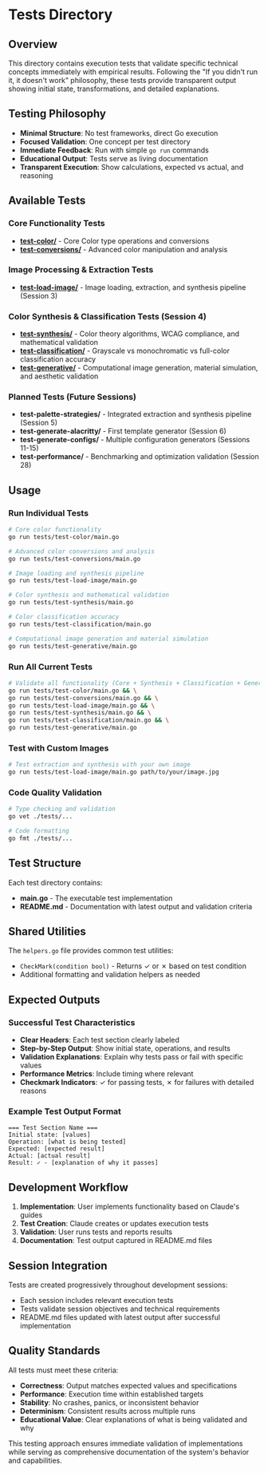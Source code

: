 # Tests Directory

## Overview
This directory contains execution tests that validate specific technical concepts immediately with empirical results. Following the "If you didn't run it, it doesn't work" philosophy, these tests provide transparent output showing initial state, transformations, and detailed explanations.

## Testing Philosophy
- **Minimal Structure**: No test frameworks, direct Go execution
- **Focused Validation**: One concept per test directory
- **Immediate Feedback**: Run with simple `go run` commands
- **Educational Output**: Tests serve as living documentation
- **Transparent Execution**: Show calculations, expected vs actual, and reasoning

## Available Tests

### Core Functionality Tests
- **[test-color/](test-color/)** - Core Color type operations and conversions
- **[test-conversions/](test-conversions/)** - Advanced color manipulation and analysis

### Image Processing & Extraction Tests
- **[test-load-image/](test-load-image/)** - Image loading, extraction, and synthesis pipeline (Session 3)

### Color Synthesis & Classification Tests (Session 4)
- **[test-synthesis/](test-synthesis/)** - Color theory algorithms, WCAG compliance, and mathematical validation
- **[test-classification/](test-classification/)** - Grayscale vs monochromatic vs full-color classification accuracy
- **[test-generative/](test-generative/)** - Computational image generation, material simulation, and aesthetic validation

### Planned Tests (Future Sessions)
- **test-palette-strategies/** - Integrated extraction and synthesis pipeline (Session 5)
- **test-generate-alacritty/** - First template generator (Session 6)
- **test-generate-configs/** - Multiple configuration generators (Sessions 11-15)
- **test-performance/** - Benchmarking and optimization validation (Session 28)

## Usage

### Run Individual Tests
```bash
# Core color functionality
go run tests/test-color/main.go

# Advanced color conversions and analysis
go run tests/test-conversions/main.go

# Image loading and synthesis pipeline
go run tests/test-load-image/main.go

# Color synthesis and mathematical validation
go run tests/test-synthesis/main.go

# Color classification accuracy
go run tests/test-classification/main.go

# Computational image generation and material simulation
go run tests/test-generative/main.go
```

### Run All Current Tests
```bash
# Validate all functionality (Core + Synthesis + Classification + Generation)
go run tests/test-color/main.go && \
go run tests/test-conversions/main.go && \
go run tests/test-load-image/main.go && \
go run tests/test-synthesis/main.go && \
go run tests/test-classification/main.go && \
go run tests/test-generative/main.go
```

### Test with Custom Images
```bash
# Test extraction and synthesis with your own image
go run tests/test-load-image/main.go path/to/your/image.jpg
```

### Code Quality Validation
```bash
# Type checking and validation
go vet ./tests/...

# Code formatting
go fmt ./tests/...
```

## Test Structure

Each test directory contains:
- **main.go** - The executable test implementation
- **README.md** - Documentation with latest output and validation criteria

## Shared Utilities

The `helpers.go` file provides common test utilities:
- `CheckMark(condition bool)` - Returns ✓ or ✗ based on test condition
- Additional formatting and validation helpers as needed

## Expected Outputs

### Successful Test Characteristics
- **Clear Headers**: Each test section clearly labeled
- **Step-by-Step Output**: Show initial state, operations, and results
- **Validation Explanations**: Explain why tests pass or fail with specific values
- **Performance Metrics**: Include timing where relevant
- **Checkmark Indicators**: ✓ for passing tests, ✗ for failures with detailed reasons

### Example Test Output Format
```
=== Test Section Name ===
Initial state: [values]
Operation: [what is being tested]
Expected: [expected result]
Actual: [actual result]
Result: ✓ - [explanation of why it passes]
```

## Development Workflow

1. **Implementation**: User implements functionality based on Claude's guides
2. **Test Creation**: Claude creates or updates execution tests
3. **Validation**: User runs tests and reports results
4. **Documentation**: Test output captured in README.md files

## Session Integration

Tests are created progressively throughout development sessions:
- Each session includes relevant execution tests
- Tests validate session objectives and technical requirements
- README.md files updated with latest output after successful implementation

## Quality Standards

All tests must meet these criteria:
- **Correctness**: Output matches expected values and specifications
- **Performance**: Execution time within established targets
- **Stability**: No crashes, panics, or inconsistent behavior
- **Determinism**: Consistent results across multiple runs
- **Educational Value**: Clear explanations of what is being validated and why

This testing approach ensures immediate validation of implementations while serving as comprehensive documentation of the system's behavior and capabilities.